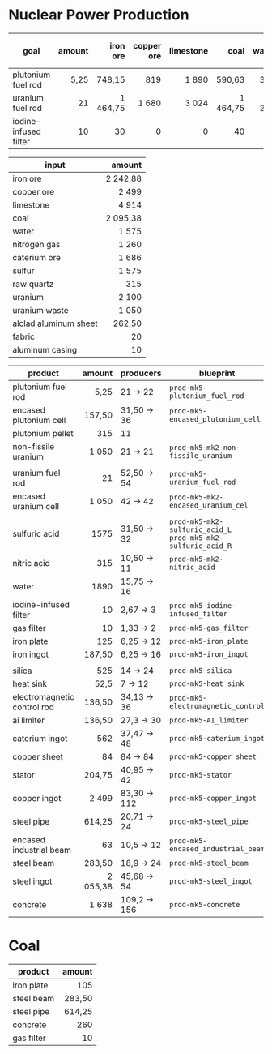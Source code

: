 # Nuclear Power Production

| goal                  | amount | iron ore | copper ore | limestone |     coal | water | nitrogen gas | caterium ore | sulfur | raw quartz | uranium | uranium waste | alclad aluminum sheet | fabric | aluminum casing |
|-----------------------|-------:|---------:|-----------:|----------:|---------:|------:|-------------:|-------------:|-------:|-----------:|--------:|--------------:|----------------------:|-------:|----------------:|
| plutonium fuel rod    |   5,25 |   748,15 |        819 |     1 890 |   590,63 |   315 |        1 260 |          378 |    315 |        315 |       0 |          1050 |                262,50 |      0 |               0 |
| uranium fuel rod      |     21 | 1 464,75 |      1 680 |     3 024 | 1 464,75 | 1 260 |            0 |        1 260 |  1 260 |          0 |   2 100 |             0 |                     0 |      0 |               0 |
| iodine-infused filter |     10 |       30 |          0 |         0 |       40 |     0 |            0 |           48 |      0 |          0 |       0 |             0 |                     0 |     20 |              10 |

| input                 |   amount |
|-----------------------|---------:|
| iron ore              | 2 242,88 |
| copper ore            |    2 499 |
| limestone             |    4 914 |
| coal                  | 2 095,38 |
| water                 |    1 575 |
| nitrogen gas          |    1 260 |
| caterium ore          |    1 686 |
| sulfur                |    1 575 |
| raw quartz            |      315 |
| uranium               |    2 100 |
| uranium waste         |    1 050 |
| alclad aluminum sheet |   262,50 |
| fabric                |       20 |
| aluminum casing       |       10 |

| product                     |   amount | producers        | blueprint                                                        | amount | where     |
|-----------------------------|---------:|------------------|------------------------------------------------------------------|-------:|-----------|
| plutonium fuel rod          |     5,25 | 21 &rarr; 22     | `prod-mk5-plutonium_fuel_rod`                                    | 11 / 1 |           |
| encased plutonium cell      |   157,50 | 31,50 &rarr; 36  | `prod-mk5-encased_plutonium_cell`                                |  6 / 1 |           |
| plutonium pellet            |      315 | 11               |                                                                  |     11 |           |
| non-fissile uranium         |    1 050 | 21 &rarr; 21     | `prod-mk5-mk2-non-fissile_uranium`                               | 21 / 2 |           |
|                             |          |                  |                                                                  |        |           |
| uranium fuel rod            |       21 | 52,50 &rarr; 54  | `prod-mk5-uranium_fuel_rod`                                      | 27 / 2 |           |
| encased uranium cell        |    1 050 | 42 &rarr; 42     | `prod-mk5-mk2-encased_uranium_cel`                               | 42 / 3 |           |
|                             |          |                  |                                                                  |        |           |
| sulfuric acid               |     1575 | 31,50 &rarr; 32  | `prod-mk5-mk2-sulfuric_acid_L`<br>`prod-mk5-mk2-sulfuric_acid_R` |     32 |           |
| nitric acid                 |      315 | 10,50 &rarr; 11  | `prod-mk5-mk2-nitric_acid`                                       | 11 / 2 |           |
| water                       |     1890 | 15,75 &rarr; 16  |                                                                  |     16 |           |
| iodine-infused filter       |       10 | 2,67 &rarr; 3    | `prod-mk5-iodine-infused_filter`                                 |  3 / 1 |           |
| gas filter                  |       10 | 1,33 &rarr; 2    | `prod-mk5-gas_filter`                                            |  1 / 1 | Coal      |
| iron plate                  |      125 | 6,25 &rarr; 12   | `prod-mk5-iron_plate`                                            |  1 / 1 | Coal      |
| iron ingot                  |   187,50 | 6,25 &rarr; 16   | `prod-mk5-iron_ingot`                                            |  1 / 1 | (Coal)    |
|                             |          |                  |                                                                  |        |           |
| silica                      |      525 | 14 &rarr; 24     | `prod-mk5-silica`                                                |  2 / 1 |           |
| heat sink                   |     52,5 | 7 &rarr; 12      | `prod-mk5-heat_sink`                                             |  2 / 1 |           |
| electromagnetic control rod |   136,50 | 34,13 &rarr; 36  | `prod-mk5-electromagnetic_control`                               |  6 / 1 |           |
| ai limiter                  |   136,50 | 27,3 &rarr; 30   | `prod-mk5-AI_limiter`                                            | 10 / 1 |           |
| caterium ingot              |      562 | 37,47 &rarr; 48  | `prod-mk5-caterium_ingot`                                        |  3 / 3 |           |
| copper sheet                |       84 | 84 &rarr; 84     | `prod-mk5-copper_sheet`                                          |  7 / 3 |           |
| stator                      |   204,75 | 40,95 &rarr; 42  | `prod-mk5-stator`                                                | 14 / 2 |           |
| copper ingot                |    2 499 | 83,30 &rarr; 112 | `prod-mk5-copper_ingot`                                          |  7 / 4 |           |
| steel pipe                  |   614,25 | 20,71 &rarr; 24  | `prod-mk5-steel_pipe`                                            |  2 / 2 | Coal      |
| encased industrial beam     |       63 | 10,5 &rarr; 12   | `prod-mk5-encased_industrial_beam`                               |  2 / 1 |           |
| steel beam                  |   283,50 | 18,9 &rarr; 24   | `prod-mk5-steel_beam`                                            |  2 / 2 | Coal      |
| steel ingot                 | 2 055,38 | 45,68 &rarr; 54  | `prod-mk5-steel_ingot`                                           | 18 / 3 | (Coal)    |
| concrete                    |    1 638 | 109,2 &rarr; 156 | `prod-mk5-concrete`                                              | 13 / 7 | Coal, xxx |

# Coal
| product    | amount |
|------------|-------:|
| iron plate |    105 |
| steel beam | 283,50 |
| steel pipe | 614,25 |
| concrete   |    260 |
| gas filter |     10 |
